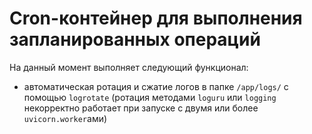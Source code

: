 # Cron-контейнер для выполнения запланированных операций

На данный момент выполняет следующий функционал:
- автоматическая ротация и сжатие логов в папке `/app/logs/` с помощью `logrotate`
  (ротация методами `loguru` или `logging` некорректно работает при запуске с двумя или более `uvicorn.worker`ами)
